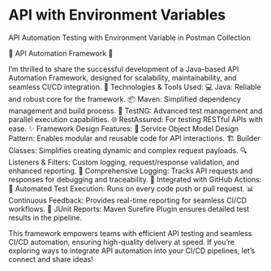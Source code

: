 # API with Environment Variables
API Automation Testing with Environment Variable in Postman Collection 


🚀 API Automation Framework 🚀

I’m thrilled to share the successful development of a Java-based API Automation Framework, designed for scalability, maintainability, and seamless CI/CD integration.
🔧 Technologies & Tools Used:
 💻 Java: Reliable and robust core for the framework.
 📦 Maven: Simplified dependency management and build process.
 🧪 TestNG: Advanced test management and parallel execution capabilities.
 🌐 RestAssured: For testing RESTful APIs with ease.
✨ Framework Design Features:
 🧩 Service Object Model Design Pattern: Enables modular and reusable code for API interactions.
 🏗️ Builder Classes: Simplifies creating dynamic and complex request payloads.
 🔍 Listeners & Filters: Custom logging, request/response validation, and enhanced reporting.
 📝 Comprehensive Logging: Tracks API requests and responses for debugging and traceability.
🔄 Integrated with GitHub Actions:
 🤖 Automated Test Execution: Runs on every code push or pull request.
 📊 Continuous Feedback: Provides real-time reporting for seamless CI/CD workflows.
 📜 JUnit Reports: Maven Surefire Plugin ensures detailed test results in the pipeline.

This framework empowers teams with efficient API testing and seamless CI/CD automation, ensuring high-quality delivery at speed.
If you’re exploring ways to integrate API automation into your CI/CD pipelines, let’s connect and share ideas!
